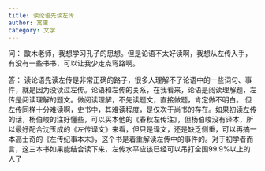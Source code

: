 ```yaml
---
title: 读论语先读左传
author: 寓庸
category: 文学
---
```

问：
㪚木老师，我想学习孔子的思想。但是论语不太好读啊，我想从左传入手，有没有一些书书，可以让我少走点弯路啊。

答：
读论语先读左传是非常正确的路子，很多人理解不了论语中的一些词句、事件，就是因为没读过左传。论语和左传的关系，在我看来，论语是阅读理解题，左传是阅读理解的题文。做阅读理解，不先读题文，直接做题，肯定做不明白。
但左传同样十分难读啊，史书中，其难读程度，是仅次于尚书的存在。如果初读左传的话，杨伯峻的注好懂些，可以买本他的《春秋左传注》，但杨伯峻没有译本，所以最好配合沈玉成的《左传译文》来看，但只是译文，还是缺乏侧重，可以再搞一本高士奇的《左传纪事本末》，这个书是着重解读左传中的事件的。对于初学者而言，这三本书如果能结合读下来，左传水平应该已经可以吊打全国99.9%以上的人了